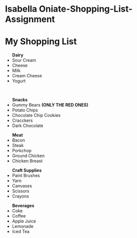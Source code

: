 # Isabella Oniate-Shopping-List-Assignment
<!DOCTYPE html>
<html>
<body>
<h1>My Shopping List</h1>
<ul> <strong>Dairy</strong> 
<li>Sour Cream</li> 
<li>Cheese</li>
<li>Milk</li>
<li>Cream Cheese</li>
<li>Yogurt</li> </ul>
<br>
<ul> <strong>Snacks</strong>
<li>Gummy Bears <strong>(ONLY THE RED ONES)</strong></li>
<li>Potato Chips</li>
<li>Chocolate Chip Cookies</li>
<li>Cracckers</li>
<li>Dark Chocolate</li>
</ul>
<ul> <strong>Meat</strong>
<li>Bacon</li>
<li>Steak</li>
<li>Porkchop</li>
<li>Ground Chicken</li>
<li>Chicken Breast</li>
</ul>
<ul> <strong>Craft Supplies</strong>
<li>Paint Brushes</li>
<li>Yarn</li>
<li>Canvases</li>
<li>Scissors</li>
<li>Crayons</li>
</ul>
<ul> <strong>Beverages</strong>
<li>Coke</li>
<li>Coffee</li>
<li> Apple Juice</li>
<li>Lemonade</li>
<li>Iced Tea</li>
</ul>
